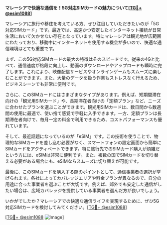 **マレーシアで快適な通信を！5G対応SIMカードの魅力について[[TG💪+ @esim1088](https://t.me/s/esim1088)]**

マレーシアに旅行や移住を考えている方、ぜひ注目していただきたいのが「5G対応SIMカード」です。最近では、高速かつ安定したインターネット接続が日常生活において欠かせない存在となっています。特にマレーシアは観光地が広範囲にわたっており、移動中にインターネットを使用する機会が多いので、快適な通信環境はとても重要です。

まず、この5G対応SIMカードの最大の特徴はそのスピードです。従来の4Gと比べて、通信速度が格段に向上し、動画のダウンロードやアップロードも瞬時に完了します。これにより、映像配信サービスやオンラインゲームもスムーズに楽しむことができます。また、大量のデータを扱う作業もストレスなく行えるため、ビジネスシーンでも非常に便利です。

さらに、このSIMカードにはさまざまなタイプがあります。例えば、短期間滞在向けの「観光用SIMカード」や、長期滞在者向けの「定額プラン」など、ニーズに合わせたプランを選ぶことができます。観光用SIMカードは、数日間から数週間の使用に最適で、使い捨て感覚で手軽に入手できます。一方、定額プランは長期滞在者向けで、毎月一定の料金で利用できるため、コストパフォーマンスも優れています。

そして、最近話題になっているのが「eSIM」です。この技術を使うことで、物理的なSIMカードを差し込む必要がなく、スマートフォンの設定画面から簡単にSIMカードをアクティベートできます。特に旅行先でのSIMカード購入が煩雑だという方には、eSIMは非常に便利です。また、複数の国でSIMカードを切り替える必要がある場合にも、eSIMならスムーズに切り替えが可能です。

最後に、このSIMカードを購入する際のポイントとして、通信事業者の選択が挙げられます。各社によってカバレッジエリアや料金プランが異なるので、自分の用途に合った事業者を選ぶことが大切です。例えば、郊外でも安定した通信がしたい場合は、広域カバレッジを提供している事業者を選んだ方が良いでしょう。

いかがでしたか？マレーシアでの快適な通信ライフを実現するために、ぜひ5G対応SIMカードを検討してみてください。[[TG💪+ @esim1088](https://t.me/s/esim1088)]

[[TG💪+ @esim1088](https://t.me/s/esim1088) ![Image](https://i.postimg.cc/Y0z9fWf4/image.png)]